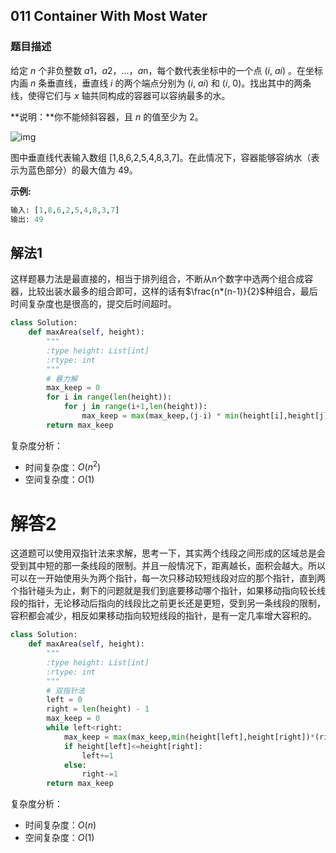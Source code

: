 ## 011 Container With Most Water

### 题目描述

给定 *n* 个非负整数 *a*1，*a*2，...，*a*n，每个数代表坐标中的一个点 (*i*, *ai*) 。在坐标内画 *n* 条垂直线，垂直线 *i* 的两个端点分别为 (*i*, *ai*) 和 (*i*, 0)。找出其中的两条线，使得它们与 *x* 轴共同构成的容器可以容纳最多的水。

**说明：**你不能倾斜容器，且 *n* 的值至少为 2。

![img](https://aliyun-lc-upload.oss-cn-hangzhou.aliyuncs.com/aliyun-lc-upload/uploads/2018/07/25/question_11.jpg)

图中垂直线代表输入数组 [1,8,6,2,5,4,8,3,7]。在此情况下，容器能够容纳水（表示为蓝色部分）的最大值为 49。

**示例:**

```python
输入: [1,8,6,2,5,4,8,3,7]
输出: 49
```

## 解法1

​	这样题暴力法是最直接的，相当于排列组合，不断从n个数字中选两个组合成容器，比较出装水最多的组合即可，这样的话有$\frac{n*(n-1)}{2}$种组合，最后时间复杂度也是很高的，提交后时间超时。

```python
class Solution:
    def maxArea(self, height):
        """
        :type height: List[int]
        :rtype: int
        """
        # 暴力解
        max_keep = 0
        for i in range(len(height)):
            for j in range(i+1,len(height)):
                max_keep = max(max_keep,(j-i) * min(height[i],height[j]))
        return max_keep
```

复杂度分析：

- 时间复杂度：$O(n^2)$
- 空间复杂度：$O(1)$

# 解答2

​	这道题可以使用双指针法来求解，思考一下，其实两个线段之间形成的区域总是会受到其中短的那一条线段的限制。并且一般情况下，距离越长，面积会越大。所以可以在一开始使用头为两个指针，每一次只移动较短线段对应的那个指针，直到两个指针碰头为止，剩下的问题就是我们到底要移动哪个指针，如果移动指向较长线段的指针，无论移动后指向的线段比之前更长还是更短，受到另一条线段的限制，容积都会减少，相反如果移动指向较短线段的指针，是有一定几率增大容积的。

```python
class Solution:
    def maxArea(self, height):
        """
        :type height: List[int]
        :rtype: int
        """
        # 双指针法
        left = 0
        right = len(height) - 1
        max_keep = 0
        while left<right:
            max_keep = max(max_keep,min(height[left],height[right])*(right-left))
            if height[left]<=height[right]:
                left+=1
            else:
                right-=1
        return max_keep
```

复杂度分析：

- 时间复杂度：$O(n)$
- 空间复杂度：$O(1)$

